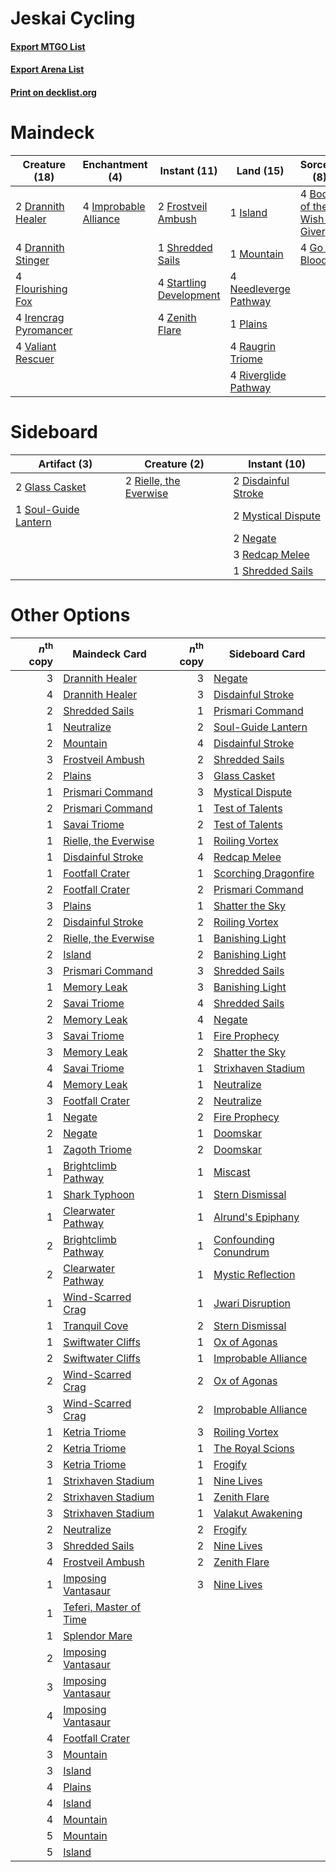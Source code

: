 # Jeskai Cycling

#### [Export MTGO List](../collection/Jeskai%20Cycling/Jeskai%20Cycling.txt)
#### [Export Arena List](../collection/Jeskai%20Cycling/Jeskai%20Cycling_arena.txt)
#### [Print on decklist.org](http://decklist.org/?deckmain=4%09Boon%20of%20the%20Wish-Giver%0A2%09Drannith%20Healer%0A4%09Drannith%20Stinger%0A4%09Flourishing%20Fox%0A2%09Frostveil%20Ambush%0A4%09Go%20for%20Blood%0A4%09Hengegate%20Pathway%0A4%09Improbable%20Alliance%0A4%09Irencrag%20Pyromancer%0A1%09Island%0A1%09Mountain%0A4%09Needleverge%20Pathway%0A1%09Plains%0A4%09Raugrin%20Triome%0A4%09Riverglide%20Pathway%0A1%09Shredded%20Sails%0A4%09Startling%20Development%0A4%09Valiant%20Rescuer%0A4%09Zenith%20Flare&deckside=2%09Disdainful%20Stroke%0A2%09Glass%20Casket%0A2%09Mystical%20Dispute%0A2%09Negate%0A3%09Redcap%20Melee%0A2%09Rielle,%20the%20Everwise%0A1%09Shredded%20Sails%0A1%09Soul-Guide%20Lantern)
# Maindeck

|                                         Creature (18)                                          |                                        Enchantment (4)                                         |                                           Instant (11)                                           |                                           Land (15)                                            |                                            Sorcery (8)                                            |    Unknown (4)    |
|------------------------------------------------------------------------------------------------|------------------------------------------------------------------------------------------------|--------------------------------------------------------------------------------------------------|------------------------------------------------------------------------------------------------|---------------------------------------------------------------------------------------------------|-------------------|
|2 [Drannith Healer](http://gatherer.wizards.com/Pages/Card/Details.aspx?multiverseid=479530)    |4 [Improbable Alliance](http://gatherer.wizards.com/Pages/Card/Details.aspx?multiverseid=473155)|2 [Frostveil Ambush](http://gatherer.wizards.com/Pages/Card/Details.aspx?multiverseid=479572)     |1 [Island](http://gatherer.wizards.com/Pages/Card/Details.aspx?multiverseid=439857)             |4 [Boon of the Wish-Giver](http://gatherer.wizards.com/Pages/Card/Details.aspx?multiverseid=479563)|4 Hengegate Pathway|
|4 [Drannith Stinger](http://gatherer.wizards.com/Pages/Card/Details.aspx?multiverseid=479633)   |                                                                                                |1 [Shredded Sails](http://gatherer.wizards.com/Pages/Card/Details.aspx?multiverseid=479656)       |1 [Mountain](http://gatherer.wizards.com/Pages/Card/Details.aspx?multiverseid=439859)           |4 [Go for Blood](http://gatherer.wizards.com/Pages/Card/Details.aspx?multiverseid=479642)          |                   |
|4 [Flourishing Fox](http://gatherer.wizards.com/Pages/Card/Details.aspx?multiverseid=479533)    |                                                                                                |4 [Startling Development](http://gatherer.wizards.com/Pages/Card/Details.aspx?multiverseid=479588)|4 [Needleverge Pathway](http://gatherer.wizards.com/Pages/Card/Details.aspx?multiverseid=491918)|                                                                                                   |                   |
|4 [Irencrag Pyromancer](http://gatherer.wizards.com/Pages/Card/Details.aspx?multiverseid=473090)|                                                                                                |4 [Zenith Flare](http://gatherer.wizards.com/Pages/Card/Details.aspx?multiverseid=479737)         |1 [Plains](http://gatherer.wizards.com/Pages/Card/Details.aspx?multiverseid=439856)             |                                                                                                   |                   |
|4 [Valiant Rescuer](http://gatherer.wizards.com/Pages/Card/Details.aspx?multiverseid=479556)    |                                                                                                |                                                                                                  |4 [Raugrin Triome](http://gatherer.wizards.com/Pages/Card/Details.aspx?multiverseid=479771)     |                                                                                                   |                   |
|                                                                                                |                                                                                                |                                                                                                  |4 [Riverglide Pathway](http://gatherer.wizards.com/Pages/Card/Details.aspx?multiverseid=491920) |                                                                                                   |                   |


# Sideboard

|                                         Artifact (3)                                          |                                          Creature (2)                                           |                                         Instant (10)                                         |
|-----------------------------------------------------------------------------------------------|-------------------------------------------------------------------------------------------------|----------------------------------------------------------------------------------------------|
|2 [Glass Casket](http://gatherer.wizards.com/Pages/Card/Details.aspx?multiverseid=472977)      |2 [Rielle, the Everwise](http://gatherer.wizards.com/Pages/Card/Details.aspx?multiverseid=479723)|2 [Disdainful Stroke](http://gatherer.wizards.com/Pages/Card/Details.aspx?multiverseid=420705)|
|1 [Soul-Guide Lantern](http://gatherer.wizards.com/Pages/Card/Details.aspx?multiverseid=476488)|                                                                                                 |2 [Mystical Dispute](http://gatherer.wizards.com/Pages/Card/Details.aspx?multiverseid=473020) |
|                                                                                               |                                                                                                 |2 [Negate](http://gatherer.wizards.com/Pages/Card/Details.aspx?multiverseid=423707)           |
|                                                                                               |                                                                                                 |3 [Redcap Melee](http://gatherer.wizards.com/Pages/Card/Details.aspx?multiverseid=473097)     |
|                                                                                               |                                                                                                 |1 [Shredded Sails](http://gatherer.wizards.com/Pages/Card/Details.aspx?multiverseid=479656)   |


# Other Options

|*n*<sup>th</sup> copy|                                          Maindeck Card                                          |*n*<sup>th</sup> copy|                                         Sideboard Card                                         |
|--------------------:|-------------------------------------------------------------------------------------------------|--------------------:|------------------------------------------------------------------------------------------------|
|                    3|[Drannith Healer](http://gatherer.wizards.com/Pages/Card/Details.aspx?multiverseid=479530)       |                    3|[Negate](http://gatherer.wizards.com/Pages/Card/Details.aspx?multiverseid=423707)               |
|                    4|[Drannith Healer](http://gatherer.wizards.com/Pages/Card/Details.aspx?multiverseid=479530)       |                    3|[Disdainful Stroke](http://gatherer.wizards.com/Pages/Card/Details.aspx?multiverseid=420705)    |
|                    2|[Shredded Sails](http://gatherer.wizards.com/Pages/Card/Details.aspx?multiverseid=479656)        |                    1|[Prismari Command](http://gatherer.wizards.com/Pages/Card/Details.aspx?multiverseid=513706)     |
|                    1|[Neutralize](http://gatherer.wizards.com/Pages/Card/Details.aspx?multiverseid=479579)            |                    2|[Soul-Guide Lantern](http://gatherer.wizards.com/Pages/Card/Details.aspx?multiverseid=476488)   |
|                    2|[Mountain](http://gatherer.wizards.com/Pages/Card/Details.aspx?multiverseid=439859)              |                    4|[Disdainful Stroke](http://gatherer.wizards.com/Pages/Card/Details.aspx?multiverseid=420705)    |
|                    3|[Frostveil Ambush](http://gatherer.wizards.com/Pages/Card/Details.aspx?multiverseid=479572)      |                    2|[Shredded Sails](http://gatherer.wizards.com/Pages/Card/Details.aspx?multiverseid=479656)       |
|                    2|[Plains](http://gatherer.wizards.com/Pages/Card/Details.aspx?multiverseid=439856)                |                    3|[Glass Casket](http://gatherer.wizards.com/Pages/Card/Details.aspx?multiverseid=472977)         |
|                    1|[Prismari Command](http://gatherer.wizards.com/Pages/Card/Details.aspx?multiverseid=513706)      |                    3|[Mystical Dispute](http://gatherer.wizards.com/Pages/Card/Details.aspx?multiverseid=473020)     |
|                    2|[Prismari Command](http://gatherer.wizards.com/Pages/Card/Details.aspx?multiverseid=513706)      |                    1|[Test of Talents](http://gatherer.wizards.com/Pages/Card/Details.aspx?multiverseid=513536)      |
|                    1|[Savai Triome](http://gatherer.wizards.com/Pages/Card/Details.aspx?multiverseid=479773)          |                    2|[Test of Talents](http://gatherer.wizards.com/Pages/Card/Details.aspx?multiverseid=513536)      |
|                    1|[Rielle, the Everwise](http://gatherer.wizards.com/Pages/Card/Details.aspx?multiverseid=479723)  |                    1|[Roiling Vortex](http://gatherer.wizards.com/Pages/Card/Details.aspx?multiverseid=491797)       |
|                    1|[Disdainful Stroke](http://gatherer.wizards.com/Pages/Card/Details.aspx?multiverseid=420705)     |                    4|[Redcap Melee](http://gatherer.wizards.com/Pages/Card/Details.aspx?multiverseid=473097)         |
|                    1|[Footfall Crater](http://gatherer.wizards.com/Pages/Card/Details.aspx?multiverseid=479638)       |                    1|[Scorching Dragonfire](http://gatherer.wizards.com/Pages/Card/Details.aspx?multiverseid=473101) |
|                    2|[Footfall Crater](http://gatherer.wizards.com/Pages/Card/Details.aspx?multiverseid=479638)       |                    2|[Prismari Command](http://gatherer.wizards.com/Pages/Card/Details.aspx?multiverseid=513706)     |
|                    3|[Plains](http://gatherer.wizards.com/Pages/Card/Details.aspx?multiverseid=439856)                |                    1|[Shatter the Sky](http://gatherer.wizards.com/Pages/Card/Details.aspx?multiverseid=476288)      |
|                    2|[Disdainful Stroke](http://gatherer.wizards.com/Pages/Card/Details.aspx?multiverseid=420705)     |                    2|[Roiling Vortex](http://gatherer.wizards.com/Pages/Card/Details.aspx?multiverseid=491797)       |
|                    2|[Rielle, the Everwise](http://gatherer.wizards.com/Pages/Card/Details.aspx?multiverseid=479723)  |                    1|[Banishing Light](http://gatherer.wizards.com/Pages/Card/Details.aspx?multiverseid=405135)      |
|                    2|[Island](http://gatherer.wizards.com/Pages/Card/Details.aspx?multiverseid=439857)                |                    2|[Banishing Light](http://gatherer.wizards.com/Pages/Card/Details.aspx?multiverseid=405135)      |
|                    3|[Prismari Command](http://gatherer.wizards.com/Pages/Card/Details.aspx?multiverseid=513706)      |                    3|[Shredded Sails](http://gatherer.wizards.com/Pages/Card/Details.aspx?multiverseid=479656)       |
|                    1|[Memory Leak](http://gatherer.wizards.com/Pages/Card/Details.aspx?multiverseid=479615)           |                    3|[Banishing Light](http://gatherer.wizards.com/Pages/Card/Details.aspx?multiverseid=405135)      |
|                    2|[Savai Triome](http://gatherer.wizards.com/Pages/Card/Details.aspx?multiverseid=479773)          |                    4|[Shredded Sails](http://gatherer.wizards.com/Pages/Card/Details.aspx?multiverseid=479656)       |
|                    2|[Memory Leak](http://gatherer.wizards.com/Pages/Card/Details.aspx?multiverseid=479615)           |                    4|[Negate](http://gatherer.wizards.com/Pages/Card/Details.aspx?multiverseid=423707)               |
|                    3|[Savai Triome](http://gatherer.wizards.com/Pages/Card/Details.aspx?multiverseid=479773)          |                    1|[Fire Prophecy](http://gatherer.wizards.com/Pages/Card/Details.aspx?multiverseid=479636)        |
|                    3|[Memory Leak](http://gatherer.wizards.com/Pages/Card/Details.aspx?multiverseid=479615)           |                    2|[Shatter the Sky](http://gatherer.wizards.com/Pages/Card/Details.aspx?multiverseid=476288)      |
|                    4|[Savai Triome](http://gatherer.wizards.com/Pages/Card/Details.aspx?multiverseid=479773)          |                    1|[Strixhaven Stadium](http://gatherer.wizards.com/Pages/Card/Details.aspx?multiverseid=513751)   |
|                    4|[Memory Leak](http://gatherer.wizards.com/Pages/Card/Details.aspx?multiverseid=479615)           |                    1|[Neutralize](http://gatherer.wizards.com/Pages/Card/Details.aspx?multiverseid=479579)           |
|                    3|[Footfall Crater](http://gatherer.wizards.com/Pages/Card/Details.aspx?multiverseid=479638)       |                    2|[Neutralize](http://gatherer.wizards.com/Pages/Card/Details.aspx?multiverseid=479579)           |
|                    1|[Negate](http://gatherer.wizards.com/Pages/Card/Details.aspx?multiverseid=423707)                |                    2|[Fire Prophecy](http://gatherer.wizards.com/Pages/Card/Details.aspx?multiverseid=479636)        |
|                    2|[Negate](http://gatherer.wizards.com/Pages/Card/Details.aspx?multiverseid=423707)                |                    1|[Doomskar](http://gatherer.wizards.com/Pages/Card/Details.aspx?multiverseid=503613)             |
|                    1|[Zagoth Triome](http://gatherer.wizards.com/Pages/Card/Details.aspx?multiverseid=479779)         |                    2|[Doomskar](http://gatherer.wizards.com/Pages/Card/Details.aspx?multiverseid=503613)             |
|                    1|[Brightclimb Pathway](http://gatherer.wizards.com/Pages/Card/Details.aspx?multiverseid=491911)   |                    1|[Miscast](http://gatherer.wizards.com/Pages/Card/Details.aspx?multiverseid=485380)              |
|                    1|[Shark Typhoon](http://gatherer.wizards.com/Pages/Card/Details.aspx?multiverseid=479587)         |                    1|[Stern Dismissal](http://gatherer.wizards.com/Pages/Card/Details.aspx?multiverseid=476319)      |
|                    1|[Clearwater Pathway](http://gatherer.wizards.com/Pages/Card/Details.aspx?multiverseid=491913)    |                    1|[Alrund's Epiphany](http://gatherer.wizards.com/Pages/Card/Details.aspx?multiverseid=503648)    |
|                    2|[Brightclimb Pathway](http://gatherer.wizards.com/Pages/Card/Details.aspx?multiverseid=491911)   |                    1|[Confounding Conundrum](http://gatherer.wizards.com/Pages/Card/Details.aspx?multiverseid=495607)|
|                    2|[Clearwater Pathway](http://gatherer.wizards.com/Pages/Card/Details.aspx?multiverseid=491913)    |                    1|[Mystic Reflection](http://gatherer.wizards.com/Pages/Card/Details.aspx?multiverseid=503677)    |
|                    1|[Wind-Scarred Crag](http://gatherer.wizards.com/Pages/Card/Details.aspx?multiverseid=405452)     |                    1|[Jwari Disruption](http://gatherer.wizards.com/Pages/Card/Details.aspx?multiverseid=491693)     |
|                    1|[Tranquil Cove](http://gatherer.wizards.com/Pages/Card/Details.aspx?multiverseid=451243)         |                    2|[Stern Dismissal](http://gatherer.wizards.com/Pages/Card/Details.aspx?multiverseid=476319)      |
|                    1|[Swiftwater Cliffs](http://gatherer.wizards.com/Pages/Card/Details.aspx?multiverseid=405407)     |                    1|[Ox of Agonas](http://gatherer.wizards.com/Pages/Card/Details.aspx?multiverseid=476398)         |
|                    2|[Swiftwater Cliffs](http://gatherer.wizards.com/Pages/Card/Details.aspx?multiverseid=405407)     |                    1|[Improbable Alliance](http://gatherer.wizards.com/Pages/Card/Details.aspx?multiverseid=473155)  |
|                    2|[Wind-Scarred Crag](http://gatherer.wizards.com/Pages/Card/Details.aspx?multiverseid=405452)     |                    2|[Ox of Agonas](http://gatherer.wizards.com/Pages/Card/Details.aspx?multiverseid=476398)         |
|                    3|[Wind-Scarred Crag](http://gatherer.wizards.com/Pages/Card/Details.aspx?multiverseid=405452)     |                    2|[Improbable Alliance](http://gatherer.wizards.com/Pages/Card/Details.aspx?multiverseid=473155)  |
|                    1|[Ketria Triome](http://gatherer.wizards.com/Pages/Card/Details.aspx?multiverseid=479770)         |                    3|[Roiling Vortex](http://gatherer.wizards.com/Pages/Card/Details.aspx?multiverseid=491797)       |
|                    2|[Ketria Triome](http://gatherer.wizards.com/Pages/Card/Details.aspx?multiverseid=479770)         |                    1|[The Royal Scions](http://gatherer.wizards.com/Pages/Card/Details.aspx?multiverseid=473161)     |
|                    3|[Ketria Triome](http://gatherer.wizards.com/Pages/Card/Details.aspx?multiverseid=479770)         |                    1|[Frogify](http://gatherer.wizards.com/Pages/Card/Details.aspx?multiverseid=473009)              |
|                    1|[Strixhaven Stadium](http://gatherer.wizards.com/Pages/Card/Details.aspx?multiverseid=513751)    |                    1|[Nine Lives](http://gatherer.wizards.com/Pages/Card/Details.aspx?multiverseid=485351)           |
|                    2|[Strixhaven Stadium](http://gatherer.wizards.com/Pages/Card/Details.aspx?multiverseid=513751)    |                    1|[Zenith Flare](http://gatherer.wizards.com/Pages/Card/Details.aspx?multiverseid=479737)         |
|                    3|[Strixhaven Stadium](http://gatherer.wizards.com/Pages/Card/Details.aspx?multiverseid=513751)    |                    1|[Valakut Awakening](http://gatherer.wizards.com/Pages/Card/Details.aspx?multiverseid=491818)    |
|                    2|[Neutralize](http://gatherer.wizards.com/Pages/Card/Details.aspx?multiverseid=479579)            |                    2|[Frogify](http://gatherer.wizards.com/Pages/Card/Details.aspx?multiverseid=473009)              |
|                    3|[Shredded Sails](http://gatherer.wizards.com/Pages/Card/Details.aspx?multiverseid=479656)        |                    2|[Nine Lives](http://gatherer.wizards.com/Pages/Card/Details.aspx?multiverseid=485351)           |
|                    4|[Frostveil Ambush](http://gatherer.wizards.com/Pages/Card/Details.aspx?multiverseid=479572)      |                    2|[Zenith Flare](http://gatherer.wizards.com/Pages/Card/Details.aspx?multiverseid=479737)         |
|                    1|[Imposing Vantasaur](http://gatherer.wizards.com/Pages/Card/Details.aspx?multiverseid=479537)    |                    3|[Nine Lives](http://gatherer.wizards.com/Pages/Card/Details.aspx?multiverseid=485351)           |
|                    1|[Teferi, Master of Time](http://gatherer.wizards.com/Pages/Card/Details.aspx?multiverseid=489165)|                     |                                                                                                |
|                    1|[Splendor Mare](http://gatherer.wizards.com/Pages/Card/Details.aspx?multiverseid=479552)         |                     |                                                                                                |
|                    2|[Imposing Vantasaur](http://gatherer.wizards.com/Pages/Card/Details.aspx?multiverseid=479537)    |                     |                                                                                                |
|                    3|[Imposing Vantasaur](http://gatherer.wizards.com/Pages/Card/Details.aspx?multiverseid=479537)    |                     |                                                                                                |
|                    4|[Imposing Vantasaur](http://gatherer.wizards.com/Pages/Card/Details.aspx?multiverseid=479537)    |                     |                                                                                                |
|                    4|[Footfall Crater](http://gatherer.wizards.com/Pages/Card/Details.aspx?multiverseid=479638)       |                     |                                                                                                |
|                    3|[Mountain](http://gatherer.wizards.com/Pages/Card/Details.aspx?multiverseid=439859)              |                     |                                                                                                |
|                    3|[Island](http://gatherer.wizards.com/Pages/Card/Details.aspx?multiverseid=439857)                |                     |                                                                                                |
|                    4|[Plains](http://gatherer.wizards.com/Pages/Card/Details.aspx?multiverseid=439856)                |                     |                                                                                                |
|                    4|[Island](http://gatherer.wizards.com/Pages/Card/Details.aspx?multiverseid=439857)                |                     |                                                                                                |
|                    4|[Mountain](http://gatherer.wizards.com/Pages/Card/Details.aspx?multiverseid=439859)              |                     |                                                                                                |
|                    5|[Mountain](http://gatherer.wizards.com/Pages/Card/Details.aspx?multiverseid=439859)              |                     |                                                                                                |
|                    5|[Island](http://gatherer.wizards.com/Pages/Card/Details.aspx?multiverseid=439857)                |                     |                                                                                                |

